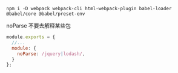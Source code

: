 `npm i -D webpack webpack-cli html-webpack-plugin babel-loader @babel/core @babel/preset-env`


noParse 不要去解释某些包
```js
module.exports = {
  //...
  module: {
    noParse: /jquery|lodash/,
  }
};
```